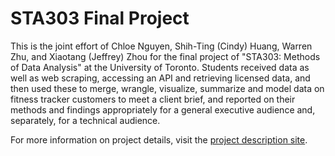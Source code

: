 # STA303 Final Project

This is the joint effort of Chloe Nguyen, Shih-Ting (Cindy) Huang, Warren Zhu, and Xiaotang (Jeffrey) Zhou for the final project of "STA303: Methods of Data Analysis" at the University of Toronto. Students received data as well as web scraping, accessing an API and retrieving licensed data, and then used these to merge, wrangle, visualize, summarize and model data on fitness tracker customers to meet a client brief, and reported on their methods and findings appropriately for a general executive audience and, separately, for a technical audience.

For more information on project details, visit the [project description site](https://sta303-bolton.github.io/sta303-w22-final-project/outsiders.html). 
